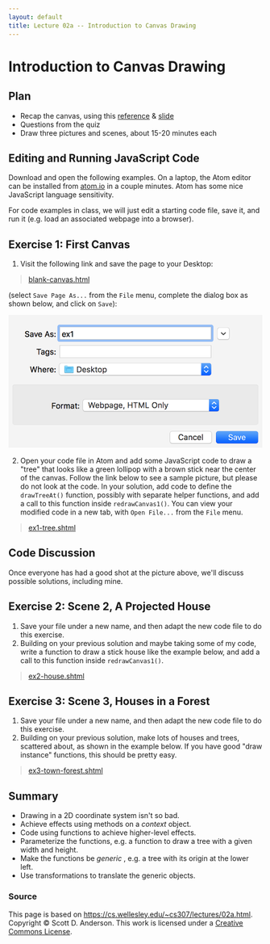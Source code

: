 ```yaml
---
layout: default
title: Lecture 02a -- Introduction to Canvas Drawing
---
```

# Introduction to Canvas Drawing

## Plan

  * Recap the canvas, using this [reference](../readings/02a-canvas.html#canvas_reference) & [slide](Lecture2.pdf)
  * Questions from the quiz 
  * Draw three pictures and scenes, about 15-20 minutes each 

## Editing and Running JavaScript Code

Download and open the following examples.
On a laptop, the Atom editor can be installed from
[atom.io](http://atom.io) in a couple minutes. Atom has some nice JavaScript
language sensitivity. 

For code examples in class, we will just edit a starting code file, save it,
and run it (e.g. load an associated webpage into a browser).

## Exercise 1: First Canvas

  1. Visit the following link and save the page to your Desktop: 

> [blank-canvas.html](02a-exercises/blank-canvas.html)

(select `Save Page As...` from the `File` menu, complete the dialog box as
shown below, and click on `Save`):

![](img/saveEx1.png)

  2. Open your code file in Atom and add some JavaScript code to draw a "tree" that looks like a green lollipop with a brown stick near the center of the canvas. Follow the link below to see a sample picture, but please do not look at the code. In your solution, add code to define the `drawTreeAt()` function, possibly with separate helper functions, and add a call to this function inside `redrawCanvas1()`. You can view your modified code in a new tab, with `Open File...` from the `File` menu. 

> [ex1-tree.shtml](02a-exercises/ex1-tree.shtml)

## Code Discussion

Once everyone has had a good shot at the picture above, we'll discuss possible
solutions, including mine.

## Exercise 2: Scene 2, A Projected House

  1. Save your file under a new name, and then adapt the new code file to do this exercise. 
  2. Building on your previous solution and maybe taking some of my code, write a function to draw a stick house like the example below, and add a call to this function inside `redrawCanvas1()`. 

> [ex2-house.shtml](02a-exercises/ex2-house.shtml)

## Exercise 3: Scene 3, Houses in a Forest

  1. Save your file under a new name, and then adapt the new code file to do this exercise. 
  2. Building on your previous solution, make lots of houses and trees, scattered about, as shown in the example below. If you have good "draw instance" functions, this should be pretty easy. 

> [ex3-town-forest.shtml](02a-exercises/ex3-town-forest.shtml)

## Summary

  * Drawing in a 2D coordinate system isn't so bad. 
  * Achieve effects using methods on a _context_ object. 
  * Code using functions to achieve higher-level effects. 
  * Parameterize the functions, e.g. a function to draw a tree with a given width and height. 
  * Make the functions be _generic_ , e.g. a tree with its origin at the lower left. 
  * Use transformations to translate the generic objects.  

### Source

This page is based on <https://cs.wellesley.edu/~cs307/lectures/02a.html>. Copyright &copy; Scott D. Anderson. This work is licensed under a [Creative Commons License](http://creativecommons.org/licenses/by-nc-sa/1.0/). 
